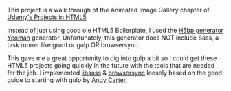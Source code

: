 This project is a walk through of the Animated Image Gallery chapter of [Udemy's Projects in HTML5](https://www.udemy.com/projects-in-html5/learn/#/)

Instead of just using good ole HTML5 Boilerplate, I used the [H5bp generator](https://github.com/h5bp/generator-h5bp#readme) [Yeoman](http://yeoman.io/) generator. Unfortunately, this generator does NOT include Sass, a task runner like grunt or gulp OR browsersync.

This gave me a great opportunity to dig into gulp a bit so I could get these HTML5 projects going quickly in the future with the tools that are needed for the job. I implemented [libsass](https://www.npmjs.com/package/gulp-sass) & [browsersync](http://www.browsersync.io/docs/gulp/) loosely based on the good guide to starting with gulp by [Andy Carter](http://andy-carter.com/blog/a-beginners-guide-to-the-task-runner-gulp).
